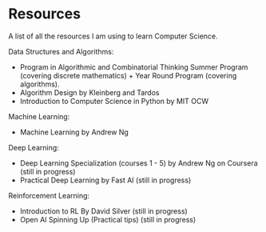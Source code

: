 # Resources
A list of all the resources I am using to learn Computer Science.

Data Structures and Algorithms:
- Program in Algorithmic and Combinatorial Thinking Summer Program (covering discrete mathematics) + Year Round Program (covering algorithms). 
- Algorithm Design by Kleinberg and Tardos
- Introduction to Computer Science in Python by MIT OCW

Machine Learning:
- Machine Learning by Andrew Ng

Deep Learning:
- Deep Learning Specialization (courses 1 - 5) by Andrew Ng on Coursera (still in progress)
- Practical Deep Learning by Fast AI (still in progress) 

Reinforcement Learning:
- Introduction to RL By David Silver (still in progress)
- Open AI Spinning Up (Practical tips) (still in progress)


